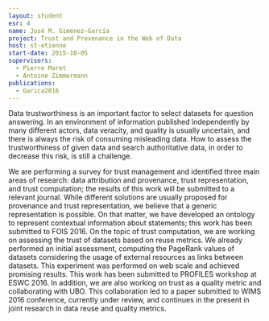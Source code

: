 ```yaml
---
layout: student
esr: 4
name: José M. Giménez-García
project: Trust and Provenance in the Web of Data
host: st-etienne
start-date: 2015-10-05
supervisors:
  - Pierre Maret
  - Antoine Zimmermann
publications:
  - Garica2016
---
```

Data trustworthiness is an important factor to select datasets for question answering. In an environment of information published independently by many different actors, data veracity, and quality is usually uncertain, and there is always the risk of consuming misleading data. How to assess the trustworthiness of given data and search authoritative data, in order to decrease this risk, is still a challenge.

We are performing a survey for trust management and identified three main areas of research: data attribution and provenance, trust representation, and trust computation; the results of this work will be submitted to a relevant journal. While different solutions are usually proposed for provenance and trust representation, we believe that a generic representation is possible. On that matter, we have developed an ontology to represent contextual information about statements; this work has been submitted to FOIS 2016. On the topic of trust computation, we are working on assessing the trust of datasets based on reuse metrics. We already performed an initial assessment, computing the PageRank values of datasets considering the usage of external resources as links between datasets. This experiment was performed on web scale and achieved promising results. This work has been submitted to PROFILES workshop at ESWC 2016. In addition, we are also working on trust as a quality metric and collaborating with UBO. This collaboration led to a paper submitted to WIMS 2016 conference, currently under review, and continues in the present in joint research in data reuse and quality metrics.
